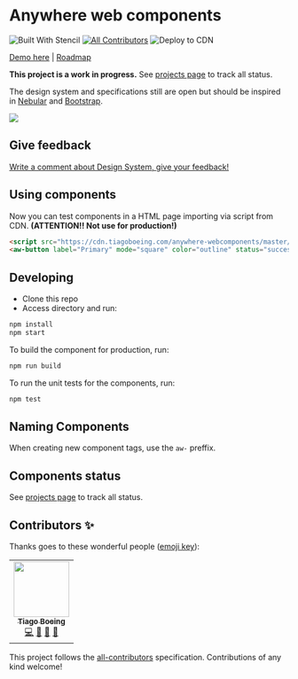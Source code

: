 # Anywhere web components

![Built With Stencil](https://img.shields.io/badge/-Built%20With%20Stencil-16161d.svg?logo=data%3Aimage%2Fsvg%2Bxml%3Bbase64%2CPD94bWwgdmVyc2lvbj0iMS4wIiBlbmNvZGluZz0idXRmLTgiPz4KPCEtLSBHZW5lcmF0b3I6IEFkb2JlIElsbHVzdHJhdG9yIDE5LjIuMSwgU1ZHIEV4cG9ydCBQbHVnLUluIC4gU1ZHIFZlcnNpb246IDYuMDAgQnVpbGQgMCkgIC0tPgo8c3ZnIHZlcnNpb249IjEuMSIgaWQ9IkxheWVyXzEiIHhtbG5zPSJodHRwOi8vd3d3LnczLm9yZy8yMDAwL3N2ZyIgeG1sbnM6eGxpbms9Imh0dHA6Ly93d3cudzMub3JnLzE5OTkveGxpbmsiIHg9IjBweCIgeT0iMHB4IgoJIHZpZXdCb3g9IjAgMCA1MTIgNTEyIiBzdHlsZT0iZW5hYmxlLWJhY2tncm91bmQ6bmV3IDAgMCA1MTIgNTEyOyIgeG1sOnNwYWNlPSJwcmVzZXJ2ZSI%2BCjxzdHlsZSB0eXBlPSJ0ZXh0L2NzcyI%2BCgkuc3Qwe2ZpbGw6I0ZGRkZGRjt9Cjwvc3R5bGU%2BCjxwYXRoIGNsYXNzPSJzdDAiIGQ9Ik00MjQuNywzNzMuOWMwLDM3LjYtNTUuMSw2OC42LTkyLjcsNjguNkgxODAuNGMtMzcuOSwwLTkyLjctMzAuNy05Mi43LTY4LjZ2LTMuNmgzMzYuOVYzNzMuOXoiLz4KPHBhdGggY2xhc3M9InN0MCIgZD0iTTQyNC43LDI5Mi4xSDE4MC40Yy0zNy42LDAtOTIuNy0zMS05Mi43LTY4LjZ2LTMuNkgzMzJjMzcuNiwwLDkyLjcsMzEsOTIuNyw2OC42VjI5Mi4xeiIvPgo8cGF0aCBjbGFzcz0ic3QwIiBkPSJNNDI0LjcsMTQxLjdIODcuN3YtMy42YzAtMzcuNiw1NC44LTY4LjYsOTIuNy02OC42SDMzMmMzNy45LDAsOTIuNywzMC43LDkyLjcsNjguNlYxNDEuN3oiLz4KPC9zdmc%2BCg%3D%3D&colorA=16161d&style=flat-square)<!-- ALL-CONTRIBUTORS-BADGE:START - Do not remove or modify this section -->
[![All Contributors](https://img.shields.io/badge/all_contributors-1-orange.svg?style=flat-square)](#contributors-) ![Deploy to CDN](https://github.com/tiagoboeing/anywhere-webcomponents/workflows/Deploy%20to%20CDN/badge.svg?branch=master)
<!-- ALL-CONTRIBUTORS-BADGE:END -->

[Demo here](https://3fp9w.csb.app/) | [Roadmap](https://github.com/tiagoboeing/anywhere-webcomponents/projects)

**This project is a work in progress.** See [projects page](https://github.com/tiagoboeing/anywhere-webcomponents/projects) to track all status.

The design system and specifications still are open but should be inspired in [Nebular](https://github.com/akveo/nebular) and [Bootstrap](https://github.com/twbs/bootstrap).

[![](https://i.imgur.com/ojeUYYo.png)](https://3fp9w.csb.app/)

## Give feedback

[Write a comment about Design System, give your feedback!](https://xd.adobe.com/view/f4f56bbd-7e99-41dd-97c4-59e9d0075a73-a1a6/grid)

## Using components

Now you can test components in a HTML page importing via script from CDN. **(ATTENTION!! Not use for production!)**

```html
<script src="https://cdn.tiagoboeing.com/anywhere-webcomponents/master/anywhere-webcomponents.js"></script>
<aw-button label="Primary" mode="square" color="outline" status="success"></aw-button>
```

## Developing

- Clone this repo
- Access directory and run:

```bash
npm install
npm start
```

To build the component for production, run:

```bash
npm run build
```

To run the unit tests for the components, run:

```bash
npm test
```

## Naming Components

When creating new component tags, use the `aw-` preffix.

## Components status

See [projects page](https://github.com/tiagoboeing/anywhere-webcomponents/projects) to track all status.

## Contributors ✨

Thanks goes to these wonderful people ([emoji key](https://allcontributors.org/docs/en/emoji-key)):

<!-- ALL-CONTRIBUTORS-LIST:START - Do not remove or modify this section -->
<!-- prettier-ignore-start -->
<!-- markdownlint-disable -->
<table>
  <tr>
    <td align="center"><a href="http://linkedin.com/in/tiagoboeing/"><img src="https://avatars2.githubusercontent.com/u/3449932?v=4" width="100px;" alt=""/><br /><sub><b>Tiago Boeing</b></sub></a><br /><a href="https://github.com/tiagoboeing/anywhere-webcomponents/commits?author=tiagoboeing" title="Code">💻</a> <a href="#projectManagement-tiagoboeing" title="Project Management">📆</a> <a href="#ideas-tiagoboeing" title="Ideas, Planning, & Feedback">🤔</a> <a href="#design-tiagoboeing" title="Design">🎨</a></td>
  </tr>
</table>

<!-- markdownlint-enable -->
<!-- prettier-ignore-end -->
<!-- ALL-CONTRIBUTORS-LIST:END -->

This project follows the [all-contributors](https://github.com/all-contributors/all-contributors) specification. Contributions of any kind welcome!
